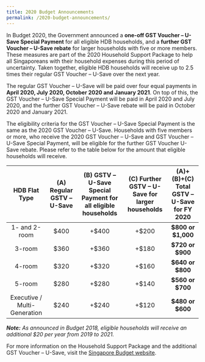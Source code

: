 ```yaml
---
title: 2020 Budget Announcements
permalink: /2020-budget-announcements/
---
```

In Budget 2020, the Government announced a **one-off GST Voucher – U-Save Special Payment** for all eligible HDB households, and a **further GST Voucher – U-Save rebate** for larger households with five or more members. These measures are part of the 2020 Household Support Package to help all Singaporeans with their household expenses during this period of uncertainty. Taken together, eligible HDB households will receive up to 2.5 times their regular GST Voucher – U-Save over the next year.

The regular GST Voucher – U-Save will be paid over four equal payments in **April 2020, July 2020, October 2020 and January 2021**. On top of this, the GST Voucher – U-Save Special Payment will be paid in April 2020 and July 2020, and the further GST Voucher – U-Save rebate will be paid in October 2020 and January 2021.

The eligibility criteria for the GST Voucher – U-Save Special Payment is the same as the 2020 GST Voucher – U-Save. Households with five members or more, who receive the 2020 GST Voucher – U-Save and GST Voucher – U-Save Special Payment, will be eligible for the further GST Voucher U-Save rebate. Please refer to the table below for the amount that eligible households will receive.

HDB Flat Type	| (A) Regular GSTV – U-Save | (B) GSTV – U-Save Special Payment for all eligible households | (C) Further GSTV – U-Save for larger households | (A)+(B)+(C) Total GSTV – U-Save for FY 2020 |
|:---:|:---:|:---:|:---:|:---:|
|1- and 2-room|$400|+$400|+$200|**$800 or $1,000**
|3-room|$360|+$360|+$180|**$720 or $900**
|4-room|$320|+$320|+$160|**$640 or $800**
|5-room|$280|+$280|+$140|**$560 or $700**
|Executive / Multi-Generation|$240|+$240|+$120|**$480 or $600**

***Note:***
*As announced in Budget 2018, eligible households will receive an additional $20 per year from 2019 to 2021.*

For more information on the Household Support Package and the additional GST Voucher – U-Save, visit the [Singapore Budget website](https://www.singaporebudget.gov.sg/budget_2020 "Budget 2020").
